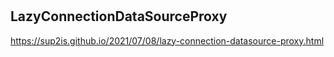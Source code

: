 # 

## LazyConnectionDataSourceProxy

https://sup2is.github.io/2021/07/08/lazy-connection-datasource-proxy.html